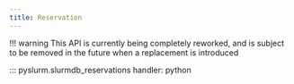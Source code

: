 ```yaml
---
title: Reservation
---
```


!!! warning
    This API is currently being completely reworked, and is subject to be
    removed in the future when a replacement is introduced

::: pyslurm.slurmdb_reservations
    handler: python

